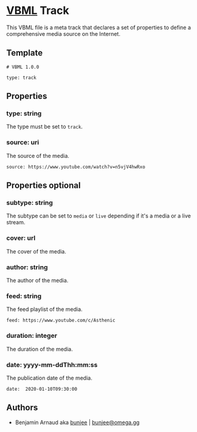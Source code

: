 # [VBML](../README.md) Track

This VBML file is a meta track that declares a set of properties to define a comprehensive media
source on the Internet.

## Template

```
# VBML 1.0.0

type: track
```

## Properties

### type: string

The type must be set to `track`.

### source: uri

The source of the media.
```
source: https://www.youtube.com/watch?v=n5vjV4hwRxo
```

## Properties optional

### subtype: string

The subtype can be set to `media` or `live` depending if it's a media or a live stream.

### cover: url

The cover of the media.

### author: string

The author of the media.

### feed: string

The feed playlist of the media.
```
feed: https://www.youtube.com/c/Asthenic
```

### duration: integer

The duration of the media.

### date: yyyy-mm-ddThh:mm:ss

The publication date of the media.
```
date:  2020-01-10T09:30:00
```

## Authors

- Benjamin Arnaud aka [bunjee](http://bunjee.me) | <bunjee@omega.gg>
